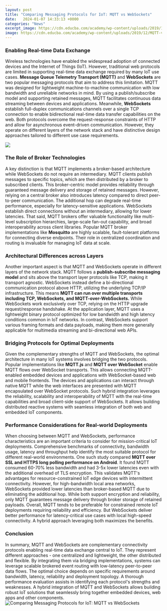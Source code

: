 ```yaml
---
layout: post
title: "Comparing Messaging Protocols for IoT: MQTT vs WebSockets"
date:   2024-01-07 14:33:13 +0000
categories: "News"
excerpt_image: https://cdn.educba.com/academy/wp-content/uploads/2019/12/MQTT-vs-WebSocket.jpg
image: https://cdn.educba.com/academy/wp-content/uploads/2019/12/MQTT-vs-WebSocket.jpg
---
```


### Enabling Real-time Data Exchange
Wireless technologies have enabled the widespread adoption of connected devices and the Internet of Things (IoT). However, traditional web protocols are limited in supporting real-time data exchange required by many IoT use cases. **Message Queue Telemetry Transport (MQTT)** and **WebSockets** are two popular messaging protocols that aim to address this limitation. 
MQTT was designed for lightweight machine-to-machine communication with low bandwidth and unreliable networks in mind. By using a publish/subscribe model and supporting retained messages, MQTT facilitates continuous data streaming between devices and applications. Meanwhile, **WebSockets** establish full-duplex communications channels over a single TCP connection to enable bidirectional real-time data transfer capabilities on the web. 
Both protocols overcome the request-response constraints of HTTP and allow for asynchronous event-driven communication. However, they operate on different layers of the network stack and have distinctive design approaches tailored to different use case requirements.

![](https://www.hivemq.com/img/blog/mqtt-vs-websocket-02.png)
### The Role of Broker Technologies  
A key distinction is that MQTT implements a broker-based architecture while WebSockets do not require an intermediary. MQTT clients publish messages to specific topics, which are then distributed by a broker to subscribed clients. This broker-centric model provides reliability through guaranteed message delivery and storage of retained messages.
However, relying on a central broker also introduces latency compared to direct peer-to-peer communication. The additional hop can degrade real-time performance, especially for latency-sensitive applications. WebSockets establish direct connections without an intermediary, allowing for lower latencies.
That said, MQTT brokers offer valuable functionality like multi-level subscription hierarchies, large-scale fan-out capability, and broad interoperability across client libraries. Popular MQTT broker implementations like **Mosquitto** are highly scalable, fault-tolerant platforms for connecting diverse endpoints. Their role in centralized coordination and routing is invaluable for managing IoT data at scale.
### Architectural Differences across Layers
Another important aspect is that MQTT and WebSockets operate in different layers of the network stack. MQTT follows a **publish-subscribe messaging model** and sits above the transport layer protocols like TCP, making it transport agnostic. WebSockets instead define a bi-directional communication protocol above HTTP, utilizing the underlying TCP/IP infrastructure.
This means **MQTT can run over multiple transports including TCP, WebSockets, and MQTT-over-WebSockets.** While WebSockets work exclusively over TCP, relying on the HTTP upgrade request/response handshake. 
At the application layer, MQTT uses a lightweight binary protocol optimized for low bandwidth and high latency conditions common in IoT networks. In contrast, WebSockets support various framing formats and data payloads, making them more generally applicable for multimedia streaming and bi-directional web APIs.
### Bridging Protocols for Optimal Deployments
Given the complementary strengths of MQTT and WebSockets, the optimal architecture in many IoT systems involves bridging the two protocols. Popular implementations like **MQTT.js** and **MQTT over WebSocket** enable MQTT flows over WebSocket transports. 
This allows connecting MQTT-enabled embedded devices and applications with WebSocket-based web and mobile frontends. The devices and applications can interact through native MQTT while the web interfaces are presented with MQTT encapsulated over WebSocket protocols.
Such hybrid integration leverages the reliability, scalability and interoperability of MQTT with the real-time capabilities and broad client-side support of WebSockets. It allows building distributed reactive systems with seamless integration of both web and embedded IoT components.
### Performance Considerations for Real-world Deployments
When choosing between MQTT and WebSockets, performance characteristics are an important criteria to consider for mission-critical IoT deployments. Comprehensive benchmarks of connectivity, bandwidth usage, latency and throughput help identify the most suitable protocol for different real-world environments.
One such study compared **MQTT over SSL and HTTPS long polling performance on Android**. It found MQTT consumed 60-70% less bandwidth and had 3-5x lower latencies even with the additional overhead of TLS encryption. This validates MQTT's advantages for resource-constrained IoT edge devices with intermittent connectivity.
However, for high-bandwidth local area networks, WebSockets provided lower latencies than broker-based MQTT due to eliminating the additional hop. While both support encryption and reliability, only MQTT guarantees message delivery through broker storage of retained payloads. 
Overall, MQTT tends to be preferable for constrained remote IoT deployments requiring reliability and efficiency. But WebSockets deliver better performance for latency-critical use cases with local high-speed connectivity. A hybrid approach leveraging both maximizes the benefits.
### Conclusion
In summary, MQTT and WebSockets are complementary connectivity protocols enabling real-time data exchange central to IoT. They represent different approaches - one centralized and lightweight, the other distributed and flexible. By integrating them via bridging implementations, systems can leverage scalable brokered event routing with low-latency peer-to-peer data flows. 
The optimal choice depends on specific requirements around bandwidth, latency, reliability and deployment topology. A thorough performance evaluation assists in identifying each protocol's strengths and weaknesses. A hybrid integration of MQTT and WebSockets allows building robust IoT solutions that seamlessly bring together embedded devices, web apps and other components.
 ![Comparing Messaging Protocols for IoT: MQTT vs WebSockets](https://cdn.educba.com/academy/wp-content/uploads/2019/12/MQTT-vs-WebSocket.jpg)